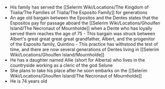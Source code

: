 - His family has served the [[Selerim Wiki/Locations/The Kingdom of Tiialia/The Families of Tiialia/The Esposito Family]] for generations
- An age old bargain between the Epositos and the Dentes states that the Espositos pay for passage aboard the [[Selerim Wiki/Locations/Ghoulfen Island/The Necronaut of Mournholde]] when a Dente who has loyally served them reaches the age of 75
		- This bargain was struck between Albert's great great great great grandfather, Albert, and the progenitor of the Esposito family, Quintino
		- This practice has withstood the test of time, and there are now several generations of Dentes living in [[Selerim Wiki/Locations/Ghoulfen Island/Mournholde]]
- He has a daughter named Allie (short for Alberta) who lives in the countryside working as a cleric of the god Selune
-  She plans to take his place after he soon embarks on the [[Selerim Wiki/Locations/Ghoulfen Island/The Necronaut of Mournholde]]
- He is 74 years old